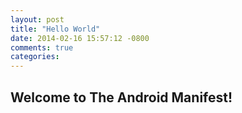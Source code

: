 ```yaml
---
layout: post
title: "Hello World"
date: 2014-02-16 15:57:12 -0800
comments: true
categories: 
---
```


## Welcome to The Android Manifest!
